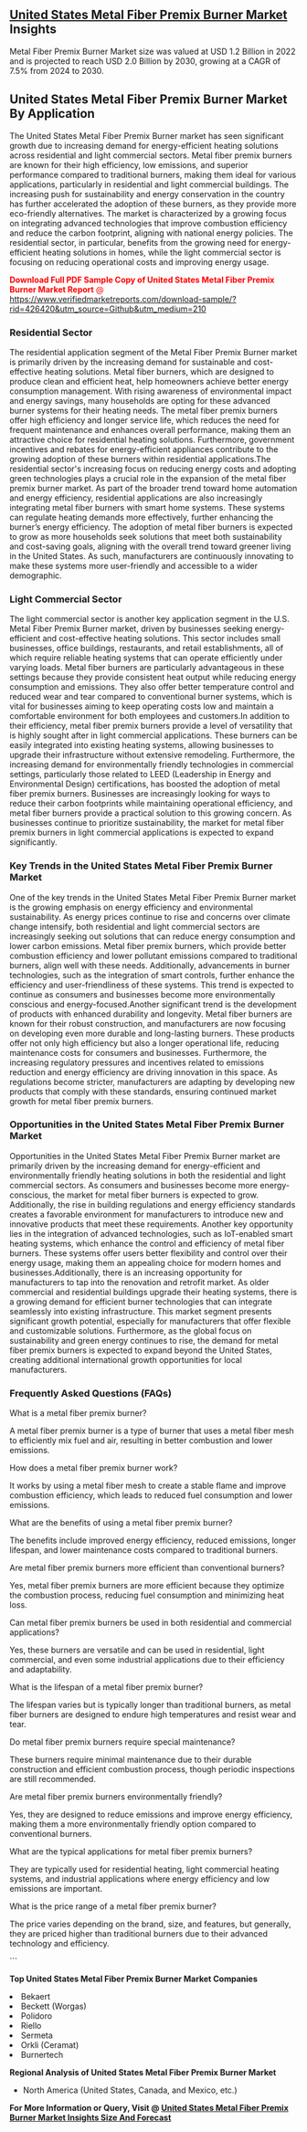 <h2><a href="https://www.verifiedmarketreports.com/download-sample/?rid=426420&amp;utm_source=Github&amp;utm_medium=210" target="_blank">United States Metal Fiber Premix Burner Market</a> Insights</h2><p>Metal Fiber Premix Burner Market size was valued at USD 1.2 Billion in 2022 and is projected to reach USD 2.0 Billion by 2030, growing at a CAGR of 7.5% from 2024 to 2030.</p><p><h2>United States Metal Fiber Premix Burner Market By Application</h2><p>The United States Metal Fiber Premix Burner market has seen significant growth due to increasing demand for energy-efficient heating solutions across residential and light commercial sectors. Metal fiber premix burners are known for their high efficiency, low emissions, and superior performance compared to traditional burners, making them ideal for various applications, particularly in residential and light commercial buildings. The increasing push for sustainability and energy conservation in the country has further accelerated the adoption of these burners, as they provide more eco-friendly alternatives. The market is characterized by a growing focus on integrating advanced technologies that improve combustion efficiency and reduce the carbon footprint, aligning with national energy policies. The residential sector, in particular, benefits from the growing need for energy-efficient heating solutions in homes, while the light commercial sector is focusing on reducing operational costs and improving energy usage.<p><span class=""><span style="color: #ff0000;"><strong>Download Full PDF Sample Copy of United States Metal Fiber Premix Burner Market Report</strong> @ </span><a href="https://www.verifiedmarketreports.com/download-sample/?rid=426420&amp;utm_source=Github&amp;utm_medium=210" target="_blank">https://www.verifiedmarketreports.com/download-sample/?rid=426420&amp;utm_source=Github&amp;utm_medium=210</a></span></p></p><h3>Residential Sector</h3><p>The residential application segment of the Metal Fiber Premix Burner market is primarily driven by the increasing demand for sustainable and cost-effective heating solutions. Metal fiber burners, which are designed to produce clean and efficient heat, help homeowners achieve better energy consumption management. With rising awareness of environmental impact and energy savings, many households are opting for these advanced burner systems for their heating needs. The metal fiber premix burners offer high efficiency and longer service life, which reduces the need for frequent maintenance and enhances overall performance, making them an attractive choice for residential heating solutions. Furthermore, government incentives and rebates for energy-efficient appliances contribute to the growing adoption of these burners within residential applications.The residential sector's increasing focus on reducing energy costs and adopting green technologies plays a crucial role in the expansion of the metal fiber premix burner market. As part of the broader trend toward home automation and energy efficiency, residential applications are also increasingly integrating metal fiber burners with smart home systems. These systems can regulate heating demands more effectively, further enhancing the burner’s energy efficiency. The adoption of metal fiber burners is expected to grow as more households seek solutions that meet both sustainability and cost-saving goals, aligning with the overall trend toward greener living in the United States. As such, manufacturers are continuously innovating to make these systems more user-friendly and accessible to a wider demographic.<h3>Light Commercial Sector</h3><p>The light commercial sector is another key application segment in the U.S. Metal Fiber Premix Burner market, driven by businesses seeking energy-efficient and cost-effective heating solutions. This sector includes small businesses, office buildings, restaurants, and retail establishments, all of which require reliable heating systems that can operate efficiently under varying loads. Metal fiber burners are particularly advantageous in these settings because they provide consistent heat output while reducing energy consumption and emissions. They also offer better temperature control and reduced wear and tear compared to conventional burner systems, which is vital for businesses aiming to keep operating costs low and maintain a comfortable environment for both employees and customers.In addition to their efficiency, metal fiber premix burners provide a level of versatility that is highly sought after in light commercial applications. These burners can be easily integrated into existing heating systems, allowing businesses to upgrade their infrastructure without extensive remodeling. Furthermore, the increasing demand for environmentally friendly technologies in commercial settings, particularly those related to LEED (Leadership in Energy and Environmental Design) certifications, has boosted the adoption of metal fiber premix burners. Businesses are increasingly looking for ways to reduce their carbon footprints while maintaining operational efficiency, and metal fiber burners provide a practical solution to this growing concern. As businesses continue to prioritize sustainability, the market for metal fiber premix burners in light commercial applications is expected to expand significantly.<h3>Key Trends in the United States Metal Fiber Premix Burner Market</h3><p>One of the key trends in the United States Metal Fiber Premix Burner market is the growing emphasis on energy efficiency and environmental sustainability. As energy prices continue to rise and concerns over climate change intensify, both residential and light commercial sectors are increasingly seeking out solutions that can reduce energy consumption and lower carbon emissions. Metal fiber premix burners, which provide better combustion efficiency and lower pollutant emissions compared to traditional burners, align well with these needs. Additionally, advancements in burner technologies, such as the integration of smart controls, further enhance the efficiency and user-friendliness of these systems. This trend is expected to continue as consumers and businesses become more environmentally conscious and energy-focused.Another significant trend is the development of products with enhanced durability and longevity. Metal fiber burners are known for their robust construction, and manufacturers are now focusing on developing even more durable and long-lasting burners. These products offer not only high efficiency but also a longer operational life, reducing maintenance costs for consumers and businesses. Furthermore, the increasing regulatory pressures and incentives related to emissions reduction and energy efficiency are driving innovation in this space. As regulations become stricter, manufacturers are adapting by developing new products that comply with these standards, ensuring continued market growth for metal fiber premix burners.<h3>Opportunities in the United States Metal Fiber Premix Burner Market</h3><p>Opportunities in the United States Metal Fiber Premix Burner market are primarily driven by the increasing demand for energy-efficient and environmentally friendly heating solutions in both the residential and light commercial sectors. As consumers and businesses become more energy-conscious, the market for metal fiber burners is expected to grow. Additionally, the rise in building regulations and energy efficiency standards creates a favorable environment for manufacturers to introduce new and innovative products that meet these requirements. Another key opportunity lies in the integration of advanced technologies, such as IoT-enabled smart heating systems, which enhance the control and efficiency of metal fiber burners. These systems offer users better flexibility and control over their energy usage, making them an appealing choice for modern homes and businesses.Additionally, there is an increasing opportunity for manufacturers to tap into the renovation and retrofit market. As older commercial and residential buildings upgrade their heating systems, there is a growing demand for efficient burner technologies that can integrate seamlessly into existing infrastructure. This market segment presents significant growth potential, especially for manufacturers that offer flexible and customizable solutions. Furthermore, as the global focus on sustainability and green energy continues to rise, the demand for metal fiber premix burners is expected to expand beyond the United States, creating additional international growth opportunities for local manufacturers.<h3>Frequently Asked Questions (FAQs)</h3><p>What is a metal fiber premix burner?</p><p>A metal fiber premix burner is a type of burner that uses a metal fiber mesh to efficiently mix fuel and air, resulting in better combustion and lower emissions.</p><p>How does a metal fiber premix burner work?</p><p>It works by using a metal fiber mesh to create a stable flame and improve combustion efficiency, which leads to reduced fuel consumption and lower emissions.</p><p>What are the benefits of using a metal fiber premix burner?</p><p>The benefits include improved energy efficiency, reduced emissions, longer lifespan, and lower maintenance costs compared to traditional burners.</p><p>Are metal fiber premix burners more efficient than conventional burners?</p><p>Yes, metal fiber premix burners are more efficient because they optimize the combustion process, reducing fuel consumption and minimizing heat loss.</p><p>Can metal fiber premix burners be used in both residential and commercial applications?</p><p>Yes, these burners are versatile and can be used in residential, light commercial, and even some industrial applications due to their efficiency and adaptability.</p><p>What is the lifespan of a metal fiber premix burner?</p><p>The lifespan varies but is typically longer than traditional burners, as metal fiber burners are designed to endure high temperatures and resist wear and tear.</p><p>Do metal fiber premix burners require special maintenance?</p><p>These burners require minimal maintenance due to their durable construction and efficient combustion process, though periodic inspections are still recommended.</p><p>Are metal fiber premix burners environmentally friendly?</p><p>Yes, they are designed to reduce emissions and improve energy efficiency, making them a more environmentally friendly option compared to conventional burners.</p><p>What are the typical applications for metal fiber premix burners?</p><p>They are typically used for residential heating, light commercial heating systems, and industrial applications where energy efficiency and low emissions are important.</p><p>What is the price range of a metal fiber premix burner?</p><p>The price varies depending on the brand, size, and features, but generally, they are priced higher than traditional burners due to their advanced technology and efficiency.</p>```</p><p><strong>Top United States Metal Fiber Premix Burner Market Companies</strong></p><div data-test-id=""><p><li>Bekaert</li><li> Beckett (Worgas)</li><li> Polidoro</li><li> Riello</li><li> Sermeta</li><li> Orkli (Ceramat)</li><li> Burnertech</li></p><div><strong>Regional Analysis of&nbsp;United States Metal Fiber Premix Burner Market</strong></div><ul><li dir="ltr"><p dir="ltr">North America&nbsp;(United States, Canada, and Mexico, etc.)</p></li></ul><p><strong>For More Information or Query, Visit @&nbsp;</strong><strong><a href="https://www.verifiedmarketreports.com/product/metal-fiber-premix-burner-market/?utm_source=Github&amp;utm_medium=210" target="_blank">United States Metal Fiber Premix Burner Market Insights Size And Forecast</a></strong></p></div>
